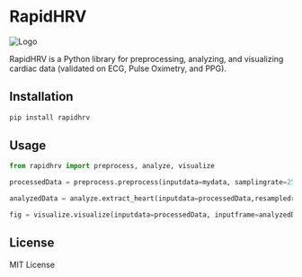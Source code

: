 # RapidHRV

![Logo](https://github.com/peterakirk/RapidHRV/blob/main/logo/Logo.png?raw=true)

RapidHRV is a Python library for preprocessing, analyzing, and visualizing cardiac data (validated on ECG, Pulse Oximetry, and PPG).

## Installation

```bash
pip install rapidhrv
```

## Usage

```python
from rapidhrv import preprocess, analyze, visualize

processedData = preprocess.preprocess(inputdata=mydata, samplingrate=250)  # returns upsampled, high-pass filtered, smoothed data

analyzedData = analyze.extract_heart(inputdata=processedData,resampledrate=1000)  # returns dictionary with analyzed data

fig = visualize.visualize(inputdata=processedData, inputframe=analyzedData)  # returns interactive matplotlib object, displaying time series BPM and RMSSD time series

```

## License
MIT License

